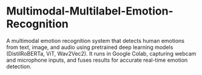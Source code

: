 # Multimodal-Multilabel-Emotion-Recognition
A multimodal emotion recognition system that detects human emotions from text, image, and audio using pretrained deep learning models (DistilRoBERTa, ViT, Wav2Vec2). It runs in Google Colab, capturing webcam and microphone inputs, and fuses results for accurate real-time emotion detection.
